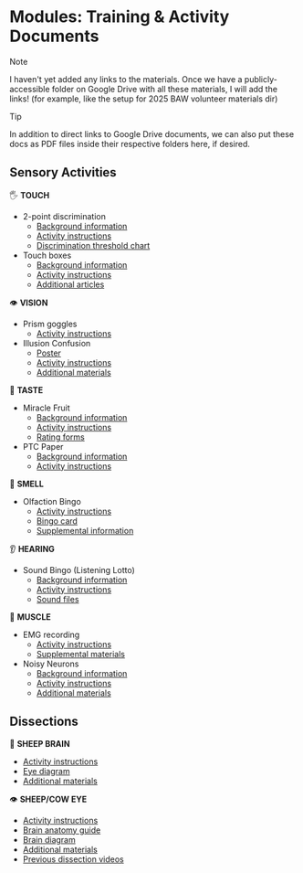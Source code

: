 # Modules: Training & Activity Documents

> [!NOTE]
> I haven't yet added any links to the materials. Once we have a publicly-accessible folder on Google Drive with all these materials, I will add the links! (for example, like the setup for 2025 BAW volunteer materials dir)

> [!TIP]
> In addition to direct links to Google Drive documents, we can also put these docs as PDF files inside their respective folders here, if desired.

## Sensory Activities

:raised_hand_with_fingers_splayed: **TOUCH**
* 2-point discrimination
   * [Background information]()
   * [Activity instructions]()
   * [Discrimination threshold chart]()
* Touch boxes
   * [Background information]()
   * [Activity instructions]()
   * [Additional articles]()

:eye: **VISION**
* Prism goggles
   * [Activity instructions]()
* Illusion Confusion
   * [Poster]()
   * [Activity instructions]()
   * [Additional materials]()

:tongue: **TASTE**
* Miracle Fruit
   * [Background information]()
   * [Activity instructions]()
   * [Rating forms]()
* PTC Paper
   * [Background information]()
   * [Activity instructions]()

:nose: **SMELL**
* Olfaction Bingo
   * [Activity instructions]()
   * [Bingo card]()
   * [Supplemental information]()

:ear: **HEARING**
* Sound Bingo (Listening Lotto)
   * [Background information]()
   * [Activity instructions]()
   * [Sound files]()

:muscle: **MUSCLE**
* EMG recording
   * [Activity instructions]()
   * [Supplemental materials]()
* Noisy Neurons
   * [Background information]()
   * [Activity instructions]()
   * [Additional materials]()

## Dissections

:brain: **SHEEP BRAIN**
* [Activity instructions]()
* [Eye diagram]()
* [Additional materials]()

:eye: **SHEEP/COW EYE**
* [Activity instructions]()
* [Brain anatomy guide]()
* [Brain diagram]()
* [Additional materials]()
* [Previous dissection videos]()
